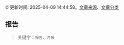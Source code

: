 :alarm_clock: 更新时间: 2025-04-09 14:44:58。[文章来源](/README.md)、[文章分类](/TAGS.md)

## 报告


> 关键字：`报告`、`月报`



